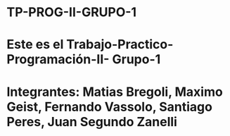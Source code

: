 # TP-PROG-II-GRUPO-1
# Este es el Trabajo-Practico-Programación-II- Grupo-1
# Integrantes: Matias Bregoli, Maximo Geist, Fernando Vassolo, Santiago Peres, Juan Segundo Zanelli 

